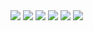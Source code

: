 <img src="https://img.shields.io/badge/Unity-000000?style=for-the-badge&logo=Unity&logoColor=white">
<img src="https://img.shields.io/badge/C-A8B9CC?style=for-the-badge&logo=C&logoColor=white">
<img src="https://img.shields.io/badge/C++-00599C?style=for-the-badge&logo=c++&logoColor=white">
<img src="https://img.shields.io/badge/Unreal Engine-0E1128?style=for-the-badge&logo=Unreal Engine&logoColor=white">
<img src="https://img.shields.io/badge/HTML5-E34F26?style=for-the-badge&logo=HTML5&logoColor=white">
<img src="https://img.shields.io/badge/CSS3-1572B6?style=for-the-badge&logo=CSS3&logoColor=white">
